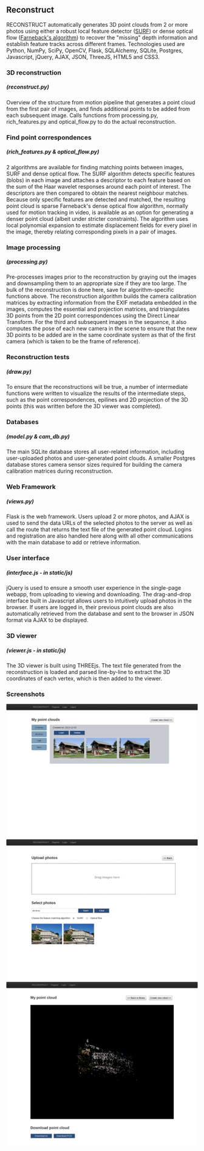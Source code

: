 ## Reconstruct

RECONSTRUCT automatically generates 3D point clouds from 2 or more photos using either a robust local feature detector ([SURF](http://www.vision.ee.ethz.ch/~surf/eccv06.pdf)) or dense optical flow ([Farneback's algorithm](http://lmi.bwh.harvard.edu/papers/pdfs/gunnar/farnebackICPR00.pdf)) to recover the "missing" depth information and establish feature tracks across different frames. Technologies used are Python, NumPy, SciPy, OpenCV, Flask, SQLAlchemy, SQLite, Postgres, Javascript, jQuery, AJAX, JSON, ThreeJS, HTML5 and CSS3.

### 3D reconstruction
##### (reconstruct.py)

Overview of the structure from motion pipeline that generates a point cloud from the first pair of images, and finds additional points to be added from each subsequent image. Calls functions from processing.py, rich_features.py and optical_flow.py to do the actual reconstruction.

### Find point correspondences
##### (rich_features.py & optical_flow.py)

2 algorithms are available for finding matching points between images, SURF and dense optical flow. 
The SURF algorithm detects specific features (blobs) in each image and attaches a descriptor to each feature based on the sum of the Haar wavelet responses around each point of interest. The descriptors are then compared to obtain the nearest neighbour matches. Because only specific features are detected and matched, the resulting point cloud is sparse
Farneback's dense optical flow algorithm, normally used for motion tracking in video, is available as an option for generating a denser point cloud (albeit under stricter constraints). The algorithm uses local polynomial expansion to estimate displacement fields for every pixel in the image, thereby relating corresponding pixels in a pair of images.

### Image processing
##### (processing.py)

Pre-processes images prior to the reconstruction by graying out the images and downsampling them to an appropriate size if they are too large. The bulk of the reconstruction is done here, save for algorithm-specific functions above. The reconstruction algorithm builds the camera calibration matrices by extracting information from the EXIF metadata embedded in the images, computes the essential and projection matrices, and triangulates 3D points from the 2D point correspondences using the Direct Linear Transform. For the third and subsequent images in the sequence, it also computes the pose of each new camera in the scene to ensure that the new 3D points to be added are in the same coordinate system as that of the first camera (which is taken to be the frame of reference).

### Reconstruction tests
##### (draw.py)

To ensure that the reconstructions will be true, a number of intermediate functions were written to visualize the results of the intermediate steps, such as the point correspondences, epilines and 2D projection of the 3D points (this was written before the 3D viewer was completed).

### Databases
##### (model.py & cam_db.py)

The main SQLite database stores all user-related information, including user-uploaded photos and user-generated point clouds. A smaller Postgres database stores camera sensor sizes required for building the camera calibration matrices during reconstruction.

### Web Framework
##### (views.py)

Flask is the web framework. Users upload 2 or more photos, and AJAX is used to send the data URLs of the selected photos to the server as well as call the route that returns the text file of the generated point cloud. Logins and registration are also handled here along with all other communications with the main database to add or retrieve information.

### User interface
##### (interface.js - in static/js)

jQuery is used to ensure a smooth user experience in the single-page webapp, from uploading to viewing and downloading. The drag-and-drop interface built in Javascript allows users to intuitively upload photos in the browser. If users are logged in, their previous point clouds are also automatically retrieved from the database and sent to the browser in JSON format via AJAX to be displayed.

### 3D viewer
##### (viewer.js - in static/js)

The 3D viewer is built using THREEjs. The text file generated from the reconstruction is loaded and parsed line-by-line to extract the 3D coordinates of each vertex, which is then added to the viewer.

### Screenshots

![Point cloud library](/screenshots/RECONSTRUCT1.png)
![Upload photos](/screenshots/RECONSTRUCT2.png)
![View point cloud](/screenshots/RECONSTRUCT3.png)